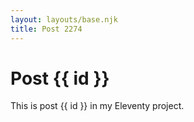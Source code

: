 ```yaml
---
layout: layouts/base.njk
title: Post 2274
---
```


# Post {{ id }}

This is post {{ id }} in my Eleventy project.

